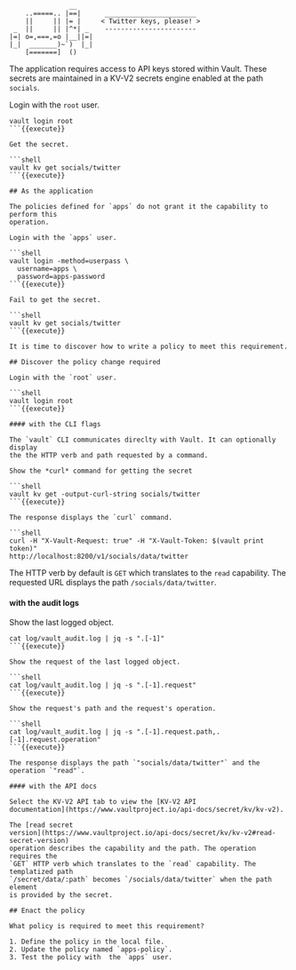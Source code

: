 ```
               __
    ..=====.. |==|      _______________________
    ||     || |= |     < Twitter keys, please! >
 _  ||     || |^*| _    -----------------------
|=| o=,===,=o |__||=|
|_|  _______)~`)  |_|
    [=======]  ()
```

The application requires access to API keys stored within Vault. These secrets
are maintained in a KV-V2 secrets engine enabled at the path `socials`.

Login with the `root` user.

```shell
vault login root
```{{execute}}

Get the secret.

```shell
vault kv get socials/twitter
```{{execute}}

## As the application

The policies defined for `apps` do not grant it the capability to perform this
operation.

Login with the `apps` user.

```shell
vault login -method=userpass \
  username=apps \
  password=apps-password
```{{execute}}

Fail to get the secret.

```shell
vault kv get socials/twitter
```{{execute}}

It is time to discover how to write a policy to meet this requirement.

## Discover the policy change required

Login with the `root` user.

```shell
vault login root
```{{execute}}

#### with the CLI flags

The `vault` CLI communicates direclty with Vault. It can optionally display
the the HTTP verb and path requested by a command.

Show the *curl* command for getting the secret

```shell
vault kv get -output-curl-string socials/twitter
```{{execute}}

The response displays the `curl` command.

```shell
curl -H "X-Vault-Request: true" -H "X-Vault-Token: $(vault print token)"
http://localhost:8200/v1/socials/data/twitter
```

The HTTP verb by default is `GET` which translates to the `read` capability.
The requested URL displays the path `/socials/data/twitter`.

#### with the audit logs

Show the last logged object.

```shell
cat log/vault_audit.log | jq -s ".[-1]"
```{{execute}}

Show the request of the last logged object.

```shell
cat log/vault_audit.log | jq -s ".[-1].request"
```{{execute}}

Show the request's path and the request's operation.

```shell
cat log/vault_audit.log | jq -s ".[-1].request.path,.[-1].request.operation"
```{{execute}}

The response displays the path `"socials/data/twitter"` and the operation `"read"`.

#### with the API docs

Select the KV-V2 API tab to view the [KV-V2 API
documentation](https://www.vaultproject.io/api-docs/secret/kv/kv-v2).

The [read secret
version](https://www.vaultproject.io/api-docs/secret/kv/kv-v2#read-secret-version)
operation describes the capability and the path. The operation requires the
`GET` HTTP verb which translates to the `read` capability. The templatized path
`/secret/data/:path` becomes `/socials/data/twitter` when the path element
is provided by the secret.

## Enact the policy

What policy is required to meet this requirement?

1. Define the policy in the local file.
2. Update the policy named `apps-policy`.
3. Test the policy with  the `apps` user.
